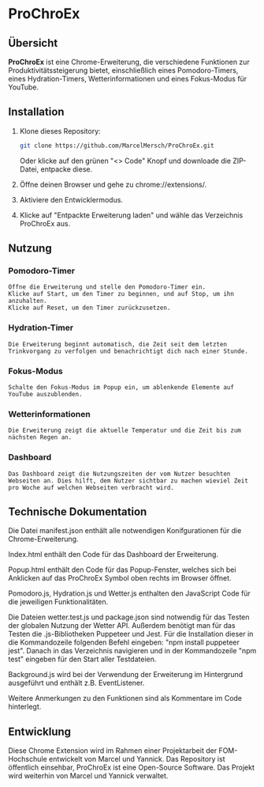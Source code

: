 # ProChroEx

## Übersicht
**ProChroEx** ist eine Chrome-Erweiterung, die verschiedene Funktionen zur Produktivitätssteigerung bietet, einschließlich eines Pomodoro-Timers, eines Hydration-Timers, Wetterinformationen und eines Fokus-Modus für YouTube.

## Installation

1. Klone dieses Repository:
   ```bash
   git clone https://github.com/MarcelMersch/ProChroEx.git
   ```

   Oder klicke auf den grünen "<> Code" Knopf und downloade die ZIP-Datei, entpacke diese.

2. Öffne deinen Browser und gehe zu chrome://extensions/.

3. Aktiviere den Entwicklermodus.

4. Klicke auf "Entpackte Erweiterung laden" und wähle das Verzeichnis ProChroEx aus.


## Nutzung

### Pomodoro-Timer

    Öffne die Erweiterung und stelle den Pomodoro-Timer ein.
    Klicke auf Start, um den Timer zu beginnen, und auf Stop, um ihn anzuhalten.
    Klicke auf Reset, um den Timer zurückzusetzen.

### Hydration-Timer

    Die Erweiterung beginnt automatisch, die Zeit seit dem letzten Trinkvorgang zu verfolgen und benachrichtigt dich nach einer Stunde.

### Fokus-Modus

    Schalte den Fokus-Modus im Popup ein, um ablenkende Elemente auf YouTube auszublenden.

### Wetterinformationen

    Die Erweiterung zeigt die aktuelle Temperatur und die Zeit bis zum nächsten Regen an.

### Dashboard

    Das Dashboard zeigt die Nutzungszeiten der vom Nutzer besuchten Webseiten an. Dies hilft, dem Nutzer sichtbar zu machen wieviel Zeit pro Woche auf welchen Webseiten verbracht wird.

## Technische Dokumentation

   Die Datei manifest.json enthält alle notwendigen Konifgurationen für die Chrome-Erweiterung.

   Index.html enthält den Code für das Dashboard der Erweiterung.

   Popup.html enthält den Code für das Popup-Fenster, welches sich bei Anklicken auf das ProChroEx Symbol oben rechts im Browser öffnet.

   Pomodoro.js, Hydration.js und Wetter.js enthalten den JavaScript Code für die jeweiligen Funktionalitäten.

   Die Dateien wetter.test.js und package.json sind notwendig für das Testen der globalen Nutzung der Wetter API. Außerdem benötigt man für das Testen die .js-Bibliotheken Puppeteer und Jest. Für die Installation dieser in die Kommandozeile folgenden Befehl eingeben: "npm install puppeteer jest". Danach in das Verzeichnis navigieren und in der Kommandozeile "npm test" eingeben für den Start aller Testdateien.

   Background.js wird bei der Verwendung der Erweiterung im Hintergrund ausgeführt und enthält z.B. EventListener.

   Weitere Anmerkungen zu den Funktionen sind als Kommentare im Code hinterlegt.

## Entwicklung
   
   Diese Chrome Extension wird im Rahmen einer Projektarbeit der FOM-Hochschule entwickelt von Marcel und Yannick.
   Das Repository ist öffentlich einsehbar, ProChroEx ist eine Open-Source Software. Das Projekt wird weiterhin von Marcel und Yannick verwaltet.

   



